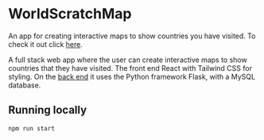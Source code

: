 # WorldScratchMap
An app for creating interactive maps to show countries you have visited. To check it out click [here](http://benunyolo.github.io/worldscratchmap).

A full stack web app where the user can create interactive maps to show countries that they have visited. The front end React with Tailwind CSS for styling. On the [back end](https://github.com/BenUnyolo/worldscratchmap-backend) it uses the Python framework Flask, with a MySQL database.

## Running locally
```npm run start```